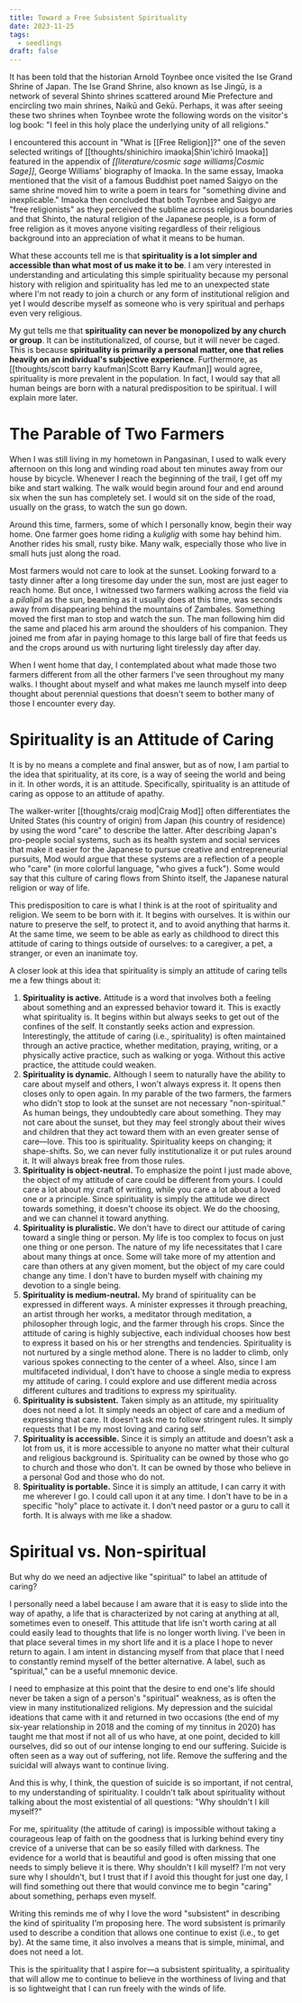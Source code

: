 ```yaml
---
title: Toward a Free Subsistent Spirituality
date: 2023-11-25
tags:
  - seedlings
draft: false
---
```

It has been told that the historian Arnold Toynbee once visited the Ise Grand Shrine of Japan. The Ise Grand Shrine, also known as Ise Jingū, is a network of several Shinto shrines scattered around Mie Prefecture and encircling two main shrines, Naikū and Gekū. Perhaps, it was after seeing these two shrines when Toynbee wrote the following words on the visitor's log book: "I feel in this holy place the underlying unity of all religions."

I encountered this account in "What is [[Free Religion]]?" one of the seven selected writings of [[thoughts/shinichiro imaoka|Shin'ichirō Imaoka]] featured in the appendix of *[[literature/cosmic sage williams|Cosmic Sage]]*, George Williams' biography of Imaoka. In the same essay, Imaoka mentioned that the visit of a famous Buddhist poet named Saigyo on the same shrine moved him to write a poem in tears for "something divine and inexplicable." Imaoka then concluded that both Toynbee and Saigyo are "free religionists" as they perceived the sublime across religious boundaries and that Shinto, the natural religion of the Japanese people, is a form of free religion as it moves anyone visiting regardless of their religious background into an appreciation of what it means to be human.

What these accounts tell me is that **spirituality is a lot simpler and accessible than what most of us make it to be**. I am very interested in understanding and articulating this simple spirituality because my personal history with religion and spirituality has led me to an unexpected state where I'm not ready to join a church or any form of institutional religion and yet I would describe myself as someone who is very spiritual and perhaps even very religious.

My gut tells me that **spirituality can never be monopolized by any church or group**. It can be institutionalized, of course, but it will never be caged. This is because **spirituality is primarily a personal matter, one that relies heavily on an individual's subjective experience**. Furthermore, as [[thoughts/scott barry kaufman|Scott Barry Kaufman]] would agree, spirituality is more prevalent in the population. In fact, I would say that all human beings are born with a natural predisposition to be spiritual. I will explain more later.

# The Parable of Two Farmers

When I was still living in my hometown in Pangasinan, I used to walk every afternoon on this long and winding road about ten minutes away from our house by bicycle. Whenever I reach the beginning of the trail, I get off my bike and start walking. The walk would begin around four and end around six when the sun has completely set. I would sit on the side of the road, usually on the grass, to watch the sun go down.

Around this time, farmers, some of which I personally know, begin their way home. One farmer goes home riding a *kuliglig* with some hay behind him. Another rides his small, rusty bike. Many walk, especially those who live in small huts just along the road.

Most farmers would not care to look at the sunset. Looking forward to a tasty dinner after a long tiresome day under the sun, most are just eager to reach home. But once, I witnessed two farmers walking across the field via a *pilalipil* as the sun, beaming as it usually does at this time, was seconds away from disappearing behind the mountains of Zambales. Something moved the first man to stop and watch the sun. The man following him did the same and placed his arm around the shoulders of his companion. They joined me from afar in paying homage to this large ball of fire that feeds us and the crops around us with nurturing light tirelessly day after day.

When I went home that day, I contemplated about what made those two farmers different from all the other farmers I've seen throughout my many walks. I thought about myself and what makes me launch myself into deep thought about perennial questions that doesn't seem to bother many of those I encounter every day.

# Spirituality is an Attitude of Caring

It is by no means a complete and final answer, but as of now, I am partial to the idea that spirituality, at its core, is a way of seeing the world and being in it. In other words, it is an attitude. Specifically, spirituality is an attitude of caring as oppose to an attitude of apathy.

The walker-writer [[thoughts/craig mod|Craig Mod]] often differentiates the United States (his country of origin) from Japan (his country of residence) by using the word "care" to describe the latter. After describing Japan's pro-people social systems, such as its health system and social services that make it easier for the Japanese to pursue creative and entrepreneurial pursuits, Mod would argue that these systems are a reflection of a people who "care" (in more colorful language, "who gives a fuck"). Some would say that this culture of caring flows from Shinto itself, the Japanese natural religion or way of life.

This predisposition to care is what I think is at the root of spirituality and religion. We seem to be born with it. It begins with ourselves. It is within our nature to preserve the self, to protect it, and to avoid anything that harms it. At the same time, we seem to be able as early as childhood to direct this attitude of caring to things outside of ourselves: to a caregiver, a pet, a stranger, or even an inanimate toy.

A closer look at this idea that spirituality is simply an attitude of caring tells me a few things about it:

1. **Spirituality is active.**  Attitude is a word that involves both a feeling about something and an expressed behavior toward it. This is exactly what spirituality is. It begins within but always seeks to get out of the confines of the self. It constantly seeks action and expression. Interestingly, the attitude of caring (i.e., spirituality) is often maintained through an active practice, whether meditation, praying, writing, or a physically active practice, such as walking or yoga. Without this active practice, the attitude could weaken.
2. **Spirituality is dynamic.** Although I seem to naturally have the ability to care about myself and others, I won't always express it. It opens then closes only to open again. In my parable of the two farmers, the farmers who didn't stop to look at the sunset are not necessary "non-spiritual." As human beings, they undoubtedly care about something. They may not care about the sunset, but they may feel strongly about their wives and children that they act toward them with an even greater sense of care—love. This too is spirituality. Spirituality keeps on changing; it shape-shifts. So, we can never fully institutionalize it or put rules around it. It will always break free from those rules.
3. **Spirituality is object-neutral.**  To emphasize the point I just made above, the object of my attitude of care could be different from yours. I could care a lot about my craft of writing, while you care a lot about a loved one or a principle. Since spirituality is simply the attitude we direct towards something, it doesn't choose its object. We do the choosing, and we can channel it toward anything.
4. **Spirituality is pluralistic.** We don't have to direct our attitude of caring toward a single thing or person. My life is too complex to focus on just one thing or one person. The nature of my life necessitates that I care about many things at once. Some will take more of my attention and care than others at any given moment, but the object of my care could change any time. I don't have to burden myself with chaining my devotion to a single being.
5. **Spirituality is medium-neutral.**  My brand of spirituality can be expressed in different ways. A minister expresses it through preaching, an artist through her works, a meditator through meditation, a philosopher through logic, and the farmer through his crops. Since the attitude of caring is highly subjective, each individual chooses how best to express it based on his or her strengths and tendencies. Spirituality is not nurtured by a single method alone. There is no ladder to climb, only various spokes connecting to the center of a wheel. Also, since I am multifaceted individual, I don't have to choose a single media to express my attitude of caring. I could explore and use different media across different cultures and traditions to express my spirituality.
6. **Spirituality is subsistent.**  Taken simply as an attitude, my spirituality does not need a lot. It simply needs an object of care and a medium of expressing that care. It doesn't ask me to follow stringent rules. It simply requests that I be my most loving and caring self.
7. **Spirituality is accessible.**  Since it is simply an attitude and doesn't ask a lot from us, it is more accessible to anyone no matter what their cultural and religious background is. Spirituality can be owned by those who go to church and those who don't. It can be owned by those who believe in a personal God and those who do not.
8. **Spirituality is portable.**  Since it is simply an attitude, I can carry it with me wherever I go. I could call upon it at any time. I don't have to be in a specific "holy" place to activate it. I don't need pastor or a guru to call it forth. It is always with me like a shadow.

# Spiritual vs. Non-spiritual

But why do we need an adjective like "spiritual" to label an attitude of caring?

I personally need a label because I am aware that it is easy to slide into the way of apathy, a life that is characterized by not caring at anything at all, sometimes even to oneself. This attitude that life isn't worth caring at all could easily lead to thoughts that life is no longer worth living. I've been in that place several times in my short life and it is a place I hope to never return to again. I am intent in distancing myself from that place that I need to constantly remind myself of the better alternative. A label, such as "spiritual," can be a useful mnemonic device.

I need to emphasize at this point that the desire to end one's life should never be taken a sign of a person's "spiritual" weakness, as is often the view in many institutionalized religions. My depression and the suicidal ideations that came with it and returned in two occasions (the end of my six-year relationship in 2018 and the coming of my tinnitus in 2020) has taught me that most if not all of us who have, at one point, decided to kill ourselves, did so out of our intense longing to end our suffering. Suicide is often seen as a way out of suffering, not life. Remove the suffering and the suicidal will always want to continue living.

And this is why, I think, the question of suicide is so important, if not central, to my understanding of spirituality. I couldn't talk about spirituality without talking about the most existential of all questions: "Why shouldn't I kill myself?"

For me, spirituality (the attitude of caring) is impossible without taking a courageous leap of faith on the goodness that is lurking behind every tiny crevice of a universe that can be so easily filled with darkness. The evidence for a world that is beautiful and good is often missing that one needs to simply believe it is there. Why shouldn't I kill myself? I'm not very sure why I shouldn't, but I trust that if I avoid this thought for just one day, I will find something out there that would convince me to begin "caring" about something, perhaps even myself.

Writing this reminds me of why I love the word "subsistent" in describing the kind of spirituality I'm proposing here. The word subsistent is primarily used to describe a condition that allows one continue to exist (i.e., to get by). At the same time, it also involves a means that is simple, minimal, and does not need a lot.

This is the spirituality that I aspire for—a subsistent spirituality, a spirituality that will allow me to continue to believe in the worthiness of living and that is so lightweight that I can run freely with the winds of life.

